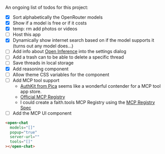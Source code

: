 An ongoing list of todos for this project:

- [x] Sort alphabetically the OpenRouter models 
- [x] Show if a model is free or if it costs
- [x] temp: rm add photos or videos
- [ ] Host this app
- [x] Dynamically show internet search based on if the model supports it (turns out any model does...)
- [ ] Add info about [Open Inference](https://www.openinference.xyz/) into the settings dialog
- [ ] Add a trash can to be able to delete a specific thread
- [ ] Save threads in local storage
- [x] Add reasoning component
- [ ] Allow theme CSS variables for the component
- [ ] Add MCP tool support
  - [AuthKit from Pica](https://docs.picaos.com/core/authkit) seems like a wonderful contender for a MCP tool app store.
  - [Official MCP Registry](https://mcp-registry.val.run/)
  - I could create a faith.tools MCP Registry using the [MCP Registry Spec](https://github.com/modelcontextprotocol/registry/blob/main/docs/explanations/ecosystem-vision.md)
- [ ] Add the MCP UI component

```html
<open-chat
  models="[]"
  popup="true"
  server-url=""
  tools="[]"
></open-chat>
```
